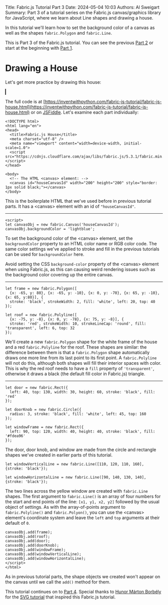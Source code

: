 Title: Fabric.js Tutorial Part 3
Date: 2024-05-04 10:03
Authors: Al Sweigart
Summary: Part 3 of a tutorial series on the Fabric.js canvas/graphics library for JavaScript, where we learn about Line shapes and drawing a house.

<script src="https://cdnjs.cloudflare.com/ajax/libs/fabric.js/5.3.1/fabric.min.js"></script>

In this tutorial we'll learn how to set the background color of a canvas as well as the shapes `fabric.Polygon` and `fabric.Line`.

This is Part 3 of the Fabric.js tutorial. You can see the previous [Part 2]({filename}fabric-js-tutorial-part-2.md) or start at the beginning with [Part 1]({filename}fabric-js-tutorial-part-1.md).

Drawing a House
====================

Let's get more practice by drawing this house:

<canvas id="houseCanvasId" width="200" height="200" style="border: 1px solid black;"></canvas>
<script>
let canvasObj = new fabric.Canvas('houseCanvasId');
canvasObj.backgroundColor = 'lightblue';

let frame = new fabric.Polygon([
  {x: -65, y: 80}, {x: -65, y: -10}, {x: 0, y: -70}, {x: 65, y: -10}, {x: 65, y:80}], {
  stroke: 'black', strokeWidth: 2, fill: 'white', left: 20, top: 40
});

let roof = new fabric.Polyline([
  {x: -75, y: -8}, {x: 0, y: -78}, {x: 75, y: -8}], {
  stroke: 'red', strokeWidth: 10, strokeLineCap: 'round', fill: 'transparent', left: 6, top: 32
});

let door = new fabric.Rect({
  left: 40, top: 130, width: 30, height: 60, stroke: 'black', fill: 'red'
});

let doorKnob = new fabric.Circle({
  radius: 3, stroke: 'black', fill: 'white', left: 45, top: 160
});

let windowFrame = new fabric.Rect({
  left: 90, top: 120, width: 40, height: 40, stroke: 'black', fill: '#fdea96'
});

let windowVerticalLine = new fabric.Line([110, 120, 110, 160], {stroke: 'black'});

let windowHorizontalLine = new fabric.Line([90, 140, 130, 140], {stroke: 'black'});

canvasObj.add(frame);
canvasObj.add(roof);
canvasObj.add(door);
canvasObj.add(doorKnob);
canvasObj.add(windowFrame);
canvasObj.add(windowVerticalLine);
canvasObj.add(windowHorizontalLine);
</script>

The full code is at [https://inventwithpython.com/fabric-js-tutorial/fabric-js-house.html](https://inventwithpython.com/fabric-js-tutorial/fabric-js-house.html) or on [JSFiddle](https://jsfiddle.net/asweigart/ntd2cau7/). Let's examine each part individually:

```
<!DOCTYPE html>
<html lang="en">
<head>
  <title>Fabric.js House</title>
  <meta charset="utf-8" />
  <meta name="viewport" content="width=device-width, initial-scale=1.0">
  <script src="https://cdnjs.cloudflare.com/ajax/libs/fabric.js/5.3.1/fabric.min.js"></script>
</head>

<body>
  <!-- The HTML <canvas> element: -->
  <canvas id="houseCanvasId" width="200" height="200" style="border: 1px solid black;"></canvas>
</body>
```

This is the boilerplate HTML that we've used before in previous tutorial parts. It has a &lt;canvas&gt; element with an id of `"houseCanvasId"`.

<hr>

```
<script>
let canvasObj = new fabric.Canvas('houseCanvasId');
canvasObj.backgroundColor = 'lightblue';
```

To set the background color of the &lt;canvas&gt; element, set the `backgroundColor` property to an HTML color name or RGB color code. The same color settings we've applied to stroke and fill in the previous tutorials can be used for `backgroundColor` here.

Avoid setting the CSS `background-color` property of the &lt;canvas&gt; element when using Fabric.js, as this can causing weird rendering issues such as the background color covering up the entire canvas.

<hr>

```
let frame = new fabric.Polygon([
  {x: -65, y: 80}, {x: -65, y: -10}, {x: 0, y: -70}, {x: 65, y: -10}, {x: 65, y:80}], {
  stroke: 'black', strokeWidth: 2, fill: 'white', left: 20, top: 40
});

let roof = new fabric.Polyline([
  {x: -75, y: -8}, {x: 0, y: -78}, {x: 75, y: -8}], {
  stroke: 'red', strokeWidth: 10, strokeLineCap: 'round', fill: 'transparent', left: 6, top: 32
});
```

We'll create a new `fabric.Polygon` shape for the white frame of the house and a red `fabric.Polyline` for the roof. These shapes are similar: the difference between them is that a `fabric.Polygon` shape automatically draws one more line from its last point to its first point. A `fabric.Polyline` will not do this, although both shapes will fill their interior spaces with color. This is why the red roof needs to have a `fill` property of `'transparent'`, otherwise it draws a black (the default fill color in Fabric.js) triangle.

<hr>

```
let door = new fabric.Rect({
  left: 40, top: 130, width: 30, height: 60, stroke: 'black', fill: 'red'
});

let doorKnob = new fabric.Circle({
  radius: 3, stroke: 'black', fill: 'white', left: 45, top: 160
});

let windowFrame = new fabric.Rect({
  left: 90, top: 120, width: 40, height: 40, stroke: 'black', fill: '#fdea96'
});
```

The door, door knob, and window are made from the circle and rectangle shapes we've created in earlier parts of this tutorial.

```
let windowVerticalLine = new fabric.Line([110, 120, 110, 160], {stroke: 'black'});

let windowHorizontalLine = new fabric.Line([90, 140, 130, 140], {stroke: 'black'});
```

The two lines across the yellow window are created with `fabric.Line` shapes. The first argument to `fabric.Line()` is an array of four numbers for the start and end points of the line: `[x1, y1, x2, y2]` followed by the usual object of settings. As with the array-of-points argument to `fabric.Polyline()` and `fabric.Polyon()`, you can use the &lt;canvas&gt; element's coordinate system and leave the `left` and `top` arguments at their default of `0`.

```
canvasObj.add(frame);
canvasObj.add(roof);
canvasObj.add(door);
canvasObj.add(doorKnob);
canvasObj.add(windowFrame);
canvasObj.add(windowVerticalLine);
canvasObj.add(windowHorizontalLine);
</script>
</html>
```

As in previous tutorial parts, the shape objects we created won't appear on the canvas until we call the `add()` method for them.

This tutorial continues on to [Part 4]({filename}fabric-js-tutorial-part-4.md). Special thanks to [Hunor Márton Borbély](https://bio.link/hunor) for the [SVG tutorial](https://svg-tutorial.com/svg/house) that inspired this Fabric.js tutorial.
